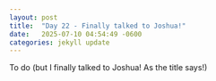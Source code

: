 ```yaml
---
layout: post
title:  "Day 22 - Finally talked to Joshua!"
date:   2025-07-10 04:54:49 -0600
categories: jekyll update
---
```


To do (but I finally talked to Joshua! As the title says!)